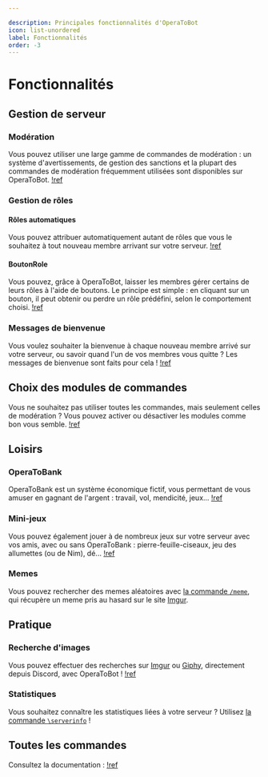 ```yaml
---

description: Principales fonctionnalités d'OperaToBot
icon: list-unordered
label: Fonctionnalités
order: -3
---
```


# Fonctionnalités

## Gestion de serveur
### Modération 
Vous pouvez utiliser une large gamme de commandes de modération : un système d'avertissements, de gestion des sanctions et la plupart des commandes de modération fréquemment utilisées sont disponibles sur OperaToBot.
[!ref](docs/moderation.md)

### Gestion de rôles
#### Rôles automatiques
Vous pouvez attribuer automatiquement autant de rôles que vous le souhaitez à tout nouveau membre arrivant sur votre serveur.
[!ref](docs/settings/autorole.md)

#### BoutonRole
Vous pouvez, grâce à OperaToBot, laisser les membres gérer certains de leurs rôles à l'aide de boutons. Le principe est simple : en cliquant sur un bouton, il peut obtenir ou perdre un rôle prédéfini, selon le comportement choisi.
[!ref](docs/settings/buttonrole.md)

### Messages de bienvenue 
Vous voulez souhaiter la bienvenue à chaque nouveau membre arrivé sur votre serveur, ou savoir quand l'un de vos membres vous quitte ? Les messages de bienvenue sont faits pour cela !
[!ref](docs/settings/messages.md)

## Choix des modules de commandes
Vous ne souhaitez pas utiliser toutes les commandes, mais seulement celles de modération ? Vous pouvez activer ou désactiver les modules comme bon vous semble.
[!ref](docs/settings/modules.md)

## Loisirs
### OperaToBank
OperaToBank est un système économique fictif, vous permettant de vous amuser en gagnant de l'argent : travail, vol, mendicité, jeux... 
[!ref](docs/bank.md)

### Mini-jeux
Vous pouvez également jouer à de nombreux jeux sur votre serveur avec vos amis, avec ou sans OperaToBank : pierre-feuille-ciseaux, jeu des allumettes (ou de Nim), dé...
[!ref](docs/games.md)

### Memes
Vous pouvez rechercher des memes aléatoires avec [la commande `/meme`](docs/commands.md#meme), qui récupère un meme pris au hasard sur le site [Imgur](imgur.com).

## Pratique
### Recherche d'images
Vous pouvez effectuer des recherches sur [Imgur](http://imgur.com) ou [Giphy](http://giphy.com), directement depuis Discord, avec OperaToBot !
[!ref](docs/pics.md)

### Statistiques
Vous souhaitez connaître les statistiques liées à votre serveur ? Utilisez [la commande `\serverinfo`](docs/commands.md#serverinfo) !

## Toutes les commandes
Consultez la documentation :
[!ref](docs/commands.md)